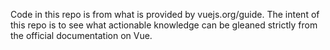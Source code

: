 Code in this repo is from what is provided by vuejs.org/guide. The intent of this repo is to see what actionable knowledge can be gleaned strictly from the official documentation on Vue.
